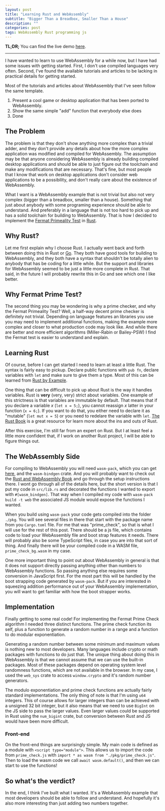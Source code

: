```yaml
---
layout: post
title: "Learning Rust and WebAssembly"
subtitle: "Bigger Than a Breadbox, Smaller Than a House"
description: ""
categories: post
tags: WebAssembly Rust programming js
---
```


__TL;DR;__ You can find the live demo [here](https://www.ianmccall.codes/rust-primecheck/).

------

I have wanted to learn to use WebAssembly for a while now, but I have had some issues with getting started. First, I don't use compiled languages very often. Second, I've found the available tutorials and articles to be lacking in practical details for getting started.

Most of the tutorials and articles about WebAssembly that I've seen follow the same template. 
 1. Present a cool game or desktop application that has been ported to WebAssembly.
 2. Show the same simple "add" function that everybody else does
 3. Done

## The Problem

The problem is that they don't show anything more complex than a trivial adder, and they don't provide any details about how the more complex application was modified and compiled for WebAssembly. The assumption may be that anyone considering WebAssembly is already building compiled desktop applications and should be able to just figure out the toolchain and make any modifications that are necessary. That's fine, but most people that I know that work on desktop applications don't consider web applications to be a possibility, and don't really care about the existence of WebAssembly.

What I want is a WebAssembly example that is not trivial but also not very complex (bigger than a breadbox, smaller than a house). Something that just about anybody with some programing experience should be able to understand. And preferably in a language that is not too hard to pick up and has a solid toolchain for building to WebAssembly. That is how I decided to implement the [Fermat Primeality Test](https://en.wikipedia.org/wiki/Fermat_primality_test) in [Rust](https://www.rust-lang.org/).

## Why Rust?

Let me first explain why I choose Rust. I actually went back and forth between doing this in Rust or [Go](https://golang.org/). They both have good tools for building to WebAssembly, and they both have a syntax that shouldn't be totally alien to anybody that has be coding for a little while. But the support and libraries for WebAssembly seemed to be just a little more complete in Rust. That said, in the future I will probably rewrite this in Go and see which one I like better.

## Why Fermat Prime Test?

The second thing you may be wondering is why a prime checker, and why the Fermat Primeality Test? Well, a half-way decent prime checker is definitely not trivial. Depending on language features an libraries you use you may need to implement additional functions, making the example more complex and closer to what production code may look like. And while there are better and more efficient algorithms (Miller-Rabin or Bailey-PSW) I find the Fermat test is easier to understand and explain.

## Learning Rust

Of course, before I can get started I need to learn at least a little Rust. The syntax is fairly easy to pickup. Declare public functions with `pub fn`, declare variables with `let` and make sure to give them a type. Most of this can be learned from [Rust by Example](https://doc.rust-lang.org/stable/rust-by-example/index.html).

One thing that can be difficult to pick up about Rust is the way it handles variables. Rust is __very__ (very, very) strict about variables. One example of this strictness is that variables are immutable by default. That means that if you declare a variable _x_ (`let x = 5;`), you cannot reassign _x_ latter in your function (`x = 6;`). If you want to do that, you either need to declare it as "mutable" (`let mut x = 5`) or you need to redelare the variable with `let`. [The Rust Book](https://doc.rust-lang.org/book/title-page.html) is a great resource for learn more about the ins and outs of Rust.

After this exercise, I'm still far from an expert on Rust. But I at least feel a little more confident that, if I work on another Rust project, I will be able to figure things out.

## The WebAssembly Side

For compiling to WebAssembly you will need `wasm-pack`, which you can get [here](https://rustwasm.github.io/wasm-pack/),  and the `wasm-bindgen` crate. And you will probably want to check out the [Rust and WebAssembly Book](https://rustwasm.github.io/docs/book/introduction.html) and go through the setup instructions there. I wont go through all of the details here, but the short version is that I put my code in `src/lib.rs` and decorated the functions I wanted to export with `#[wasm_bindgen]`. That way when I compiled my code with `wasm-pack build -t web` the associated JS module would expose the functions I wanted.

When you build using `wasm-pack` your code gets compiled into the folder `./pkg`. You will see several files in there that start with the package name from you `Cargo.toml` file. For me that was "prime_check", so that is what I will use for the rest of this post. There should be a js file, which contains code to load your WebAssembly file and boot strap features it needs. There will probably also be some TypeScript files, in case you are into that sort of thing. And finally there will be your compiled code in a WASM file, `prime_check_bg.wasm` in my case.

One more important thing to point out about WebAssembly in general is that it does not support directly passing anything other than numbers to WebAssembly functions. So passing anything else requires some conversion in JavaScript first. For the most part this will be handled by the boot strapping code generated by `wasm-pack`. But if you are interested in squeezing addition performance out of your WebAssembly implementation, you will want to get familiar with how the boot strapper works.

## Implementation

Finally getting to some real code! For implementing the Fermat Prime Check algorithm I needed three distinct functions. The prime check function its self, plus a function to generate a random number in a range and a function to do modular exponentiation.

Generating a random number between some minimum and maximum values is nothing new to most developers. Many languages include crypto or math packages with functions to do just that. The unique thing about doing this in WebAssembly is that we cannot assume that we can use the built-in packages. Most of these packages depend on operating system level randomness functions, which are not available in the browser. In my case, I used the `web_sys` crate to access `window.crypto` and it's random number generators.

The modulo exponentiation and prime check functions are actually fairly standard implementations. The only thing of note is that I'm using `u64` integers. This of course allows for larger integers than can be achieved with a unsigned 32 bit integer, but it also means that we need to use `BigInt` on the JS side to pass the larger values. Even larger values could be supported in Rust using the `num_bigint` crate, but conversion between Rust and JS would have been more difficult.

### Front-end

On the front-end things are surprisingly simple. My main code is defined as a module with `<script type="module">`. This allows us to import the code from `prime_check.js` with `import * as wasm from "./pkg/prime_check.js"`. Then to load the wasm code we call `await wasm.default()`, and then we can start to use the functions!

## So what's the verdict?

In the end, I think I've built what I wanted. It's a WebAssembly example that most developers should be able to follow and understand. And hopefully it's also more interesting than just adding two numbers together.
